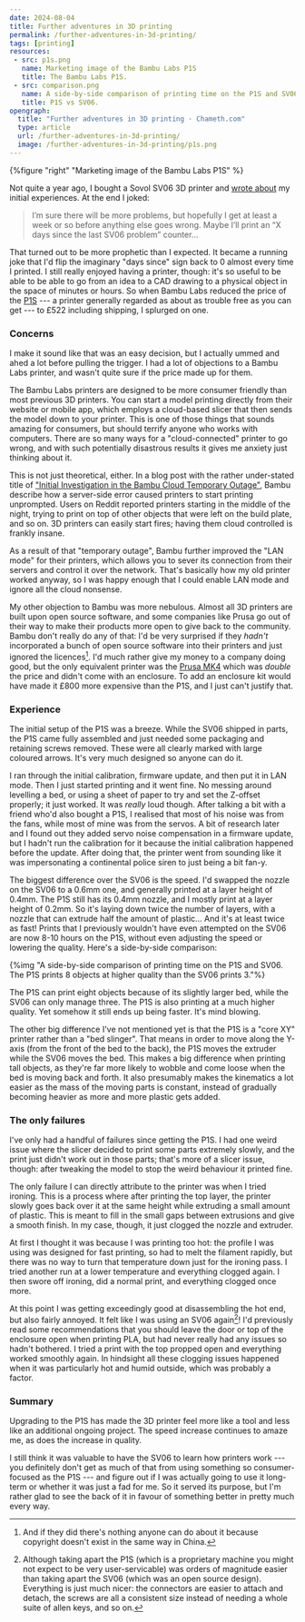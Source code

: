 ```yaml
---
date: 2024-08-04
title: Further adventures in 3D printing
permalink: /further-adventures-in-3d-printing/
tags: [printing]
resources:
 - src: p1s.png
   name: Marketing image of the Bambu Labs P1S
   title: The Bambu Labs P1S.
 - src: comparison.png
   name: A side-by-side comparison of printing time on the P1S and SV06. The P1S prints 8 objects at higher quality than the SV06 prints 3.
   title: P1S vs SV06.
opengraph:
  title: "Further adventures in 3D printing · Chameth.com"
  type: article
  url: /further-adventures-in-3d-printing/
  image: /further-adventures-in-3d-printing/p1s.png
---
```


{%figure "right" "Marketing image of the Bambu Labs P1S" %}

Not quite a year ago, I bought a Sovol SV06 3D printer and [wrote about](/adventures-in-3d-printing/)
my initial experiences. At the end I joked:

> I’m sure there will be more problems, but hopefully I get at least a week or
> so before anything else goes wrong. Maybe I’ll print an “X days since the
> last SV06 problem” counter…

That turned out to be more prophetic than I expected. It became a running joke
that I'd flip the imaginary "days since" sign back to 0 almost every time I
printed. I still really enjoyed having a printer, though: it's so useful to
be able to be able to go from an idea to a CAD drawing to a physical object
in the space of minutes or hours. So when Bambu Labs reduced the price of the
[P1S](https://uk.store.bambulab.com/products/p1s) --- a printer generally regarded
as about as trouble free as you can get --- to £522 including shipping, I splurged on one.

### Concerns

I make it sound like that was an easy decision, but I actually ummed and ahed
a lot before pulling the trigger. I had a lot of objections to a Bambu Labs
printer, and wasn't quite sure if the price made up for them.

<!--more-->

The Bambu Labs printers are designed to be more consumer friendly than most
previous 3D printers. You can start a model printing directly from their
website or mobile app, which employs a cloud-based slicer that then sends the
model down to your printer. This is one of those things that sounds amazing for
consumers, but should terrify anyone who works with computers. There are so many
ways for a "cloud-connected" printer to go wrong, and with such potentially
disastrous results it gives me anxiety just thinking about it.

This is not just theoretical, either. In a blog post with the rather under-stated
title of ["Initial Investigation in the Bambu Cloud Temporary Outage"](https://blog.bambulab.com/cloud-temporary-outage-investigation/),
Bambu describe how a server-side error caused printers to start printing unprompted.
Users on Reddit reported printers starting in the middle of the night, trying
to print on top of other objects that were left on the build plate, and so on.
3D printers can easily start fires; having them cloud controlled is frankly
insane.

As a result of that "temporary outage", Bambu further improved the "LAN mode"
for their printers, which allows you to sever its connection from their servers
and control it over the network. That's basically how my old printer worked
anyway, so I was happy enough that I could enable LAN mode and ignore all the
cloud nonsense.

My other objection to Bambu was more nebulous. Almost all 3D printers are built
upon open source software, and some companies like Prusa go out of their way to
make their products more open to give back to the community. Bambu don't really
do any of that: I'd be very surprised if they _hadn't_ incorporated a bunch of
open source software into their printers and just ignored the licences[^1]. I'd
much rather give my money to a company doing good, but the only equivalent
printer was the [Prusa MK4](https://www.prusa3d.com/product/original-prusa-mk4-2/)
which was _double_ the price and didn't come with an enclosure. To add an
enclosure kit would have made it £800 more expensive than the P1S, and I just
can't justify that.

### Experience

The initial setup of the P1S was a breeze. While the SV06 shipped in parts, the
P1S came fully assembled and just needed some packaging and retaining screws
removed. These were all clearly marked with large coloured arrows. It's very
much designed so anyone can do it.

I ran through the initial calibration, firmware update, and then put it
in LAN mode. Then I just started printing and it went fine. No messing around
levelling a bed, or using a sheet of paper to try and set the Z-offset properly;
it just worked. It was _really_ loud though. After talking a bit with a friend
who'd also bought a P1S, I realised that most of his noise was from the fans,
while most of mine was from the servos. A bit of research later and I found out
they added servo noise compensation in a firmware update, but I hadn't run the
calibration for it because the initial calibration happened before the update.
After doing that, the printer went from sounding like it was impersonating a
continental police siren to just being a bit fan-y.

The biggest difference over the SV06 is the speed. I'd swapped the nozzle on the
SV06 to a 0.6mm one, and generally printed at a layer height of 0.4mm. The P1S
still has its 0.4mm nozzle, and I mostly print at a layer height of 0.2mm. So
it's laying down twice the number of layers, with a nozzle that can extrude
half the amount of plastic… And it's at least twice as fast! Prints that I
previously wouldn't have even attempted on the SV06 are now 8-10 hours on the
P1S, without even adjusting the speed or lowering the quality. Here's a
side-by-side comparison:

{%img "A side-by-side comparison of printing time on the P1S and SV06. The P1S prints 8 objects at higher quality than the SV06 prints 3."%}

The P1S can print eight objects because of its slightly larger bed, while the
SV06 can only manage three. The P1S is also printing at a much higher quality.
Yet somehow it still ends up being faster. It's mind blowing.

The other big difference I've not mentioned yet is that the P1S is a "core XY"
printer rather than a "bed slinger". That means in order to move along the
Y-axis (from the front of the bed to the back), the P1S moves the extruder
while the SV06 moves the bed. This makes a big difference when printing tall
objects, as they're far more likely to wobble and come loose when the bed is
moving back and forth. It also presumably makes the kinematics a lot easier
as the mass of the moving parts is constant, instead of gradually becoming
heavier as more and more plastic gets added.

### The only failures

I've only had a handful of failures since getting the P1S. I had one weird
issue where the slicer decided to print some parts extremely slowly, and the
print just didn't work out in those parts; that's more of a slicer issue,
though: after tweaking the model to stop the weird behaviour it printed fine.

The only failure I can directly attribute to the printer was when I tried
ironing. This is a process where after printing the top layer, the printer
slowly goes back over it at the same height while extruding a small amount of
plastic. This is meant to fill in the small gaps between extrusions and give
a smooth finish. In my case, though, it just clogged the nozzle and extruder.

At first I thought it was because I was printing too hot: the profile I was
using was designed for fast printing, so had to melt the filament rapidly, but
there was no way to turn that temperature down just for the ironing pass. I
tried another run at a lower temperature and everything clogged again. I then
swore off ironing, did a normal print, and everything clogged once more.

At this point I was getting exceedingly good at disassembling the hot end, but
also fairly annoyed. It felt like I was using an SV06 again[^2]! I'd previously
read some recommendations that you should leave the door or top of the enclosure
open when printing PLA, but had never really had any issues so hadn't bothered.
I tried a print with the top propped open and everything worked smoothly again.
In hindsight all these clogging issues happened when it was particularly hot
and humid outside, which was probably a factor.

### Summary

Upgrading to the P1S has made the 3D printer feel more like a tool and less like
an additional ongoing project. The speed increase continues to amaze me, as
does the increase in quality.

I still think it was valuable to have the SV06 to learn how printers work --- you
definitely don't get as much of that from using something so consumer-focused
as the P1S --- and figure out if I was actually going to use it long-term or
whether it was just a fad for me. So it served its purpose, but I'm rather
glad to see the back of it in favour of something better in pretty much every
way.

[^1]: And if they did there's nothing anyone can do about it because copyright
doesn't exist in the same way in China.

[^2]: Although taking apart the P1S (which is a proprietary machine you might
not expect to be very user-servicable) was orders of magnitude easier than taking
apart the SV06 (which was an open source design). Everything is just much nicer:
the connectors are easier to attach and detach, the screws are all a consistent
size instead of needing a whole suite of allen keys, and so on.
